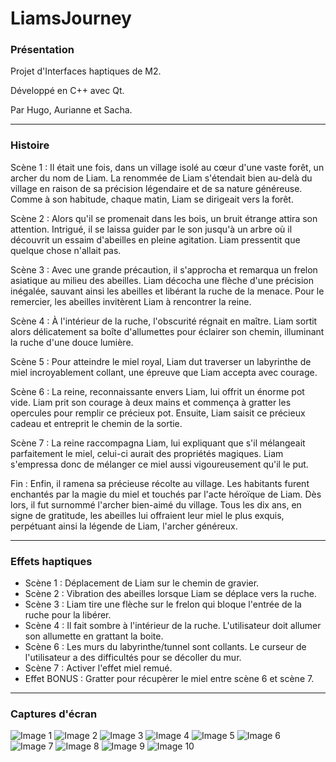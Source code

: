 # LiamsJourney

<H3>Présentation</H3>

Projet d'Interfaces haptiques de M2.

Développé en C++ avec Qt.

Par Hugo, Aurianne et Sacha.

---

<H3>Histoire</H3>

Scène 1 : Il était une fois, dans un village isolé au cœur d'une vaste forêt, un archer du nom de Liam. La renommée de Liam s'étendait bien au-delà du village en raison de sa précision légendaire et de sa nature généreuse. Comme à son habitude, chaque matin, Liam se dirigeait vers la forêt.

Scène 2 : Alors qu'il se promenait dans les bois, un bruit étrange attira son attention. Intrigué, il se laissa guider par le son jusqu'à un arbre où il découvrit un essaim d'abeilles en pleine agitation. Liam pressentit que quelque chose n'allait pas.

Scène 3 : Avec une grande précaution, il s'approcha et remarqua un frelon asiatique au milieu des abeilles. Liam décocha une flèche d'une précision inégalée, sauvant ainsi les abeilles et libérant la ruche de la menace. Pour le remercier, les abeilles invitèrent Liam à rencontrer la reine.

Scène 4 : À l'intérieur de la ruche, l'obscurité régnait en maître. Liam sortit alors délicatement sa boîte d'allumettes pour éclairer son chemin, illuminant la ruche d'une douce lumière.

Scène 5 : Pour atteindre le miel royal, Liam dut traverser un labyrinthe de miel incroyablement collant, une épreuve que Liam accepta avec courage.

Scène 6 : La reine, reconnaissante envers Liam, lui offrit un énorme pot vide. Liam prit son courage à deux mains et commença à gratter les opercules pour remplir ce précieux pot. Ensuite, Liam saisit ce précieux cadeau et entreprit le chemin de la sortie.

Scène 7 : La reine raccompagna Liam, lui expliquant que s'il mélangeait parfaitement le miel, celui-ci aurait des propriétés magiques. Liam s'empressa donc de mélanger ce miel aussi vigoureusement qu'il le put.

Fin : Enfin, il ramena sa précieuse récolte au village. Les habitants furent enchantés par la magie du miel et touchés par l'acte héroïque de Liam. Dès lors, il fut surnommé l'archer bien-aimé du village. Tous les dix ans, en signe de gratitude, les abeilles lui offraient leur miel le plus exquis, perpétuant ainsi la légende de Liam, l'archer généreux.

---

<H3>Effets haptiques</H3>

- Scène 1 : Déplacement de Liam sur le chemin de gravier.
- Scène 2 : Vibration des abeilles lorsque Liam se déplace vers la ruche.
- Scène 3 : Liam tire une flèche sur le frelon qui bloque l'entrée de la ruche pour la libérer.
- Scène 4 : Il fait sombre à l'intérieur de la ruche. L'utilisateur doit allumer son allumette en grattant la boite.
- Scène 6 : Les murs du labyrinthe/tunnel sont collants. Le curseur de l'utilisateur a des difficultés pour se décoller du mur.
- Scène 7 : Activer l'effet miel remué.
- Effet BONUS : Gratter pour récupèrer le miel entre scène 6 et scène 7.

---

<H3>Captures d'écran</H3>

![Image 1](images/screenshots/image_1.png)
![Image 2](images/screenshots/image_2.png)
![Image 3](images/screenshots/image_3.png)
![Image 4](images/screenshots/image_4.png)
![Image 5](images/screenshots/image_5.png)
![Image 6](images/screenshots/image_6.png)
![Image 7](images/screenshots/image_7.png)
![Image 8](images/screenshots/image_8.png)
![Image 9](images/screenshots/image_9.png)
![Image 10](images/screenshots/image_10.png)